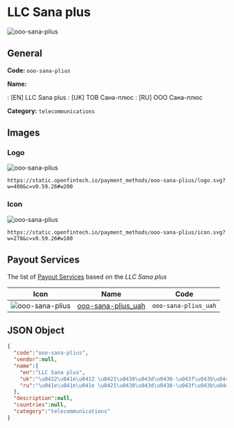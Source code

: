 
# LLC Sana plus 
![ooo-sana-plius](https://static.openfintech.io/payment_methods/ooo-sana-plius/logo.svg?w=400&c=v0.59.26#w200)  

## General 
**Code:** `ooo-sana-plius` 
 
**Name:** 
 
:	[EN] LLC Sana plus 
:	[UK] ТОВ Сана-плюс 
:	[RU] ООО Сана-плюс 
 
**Category:** `telecommunications` 
 

## Images 

### Logo 
![ooo-sana-plius](https://static.openfintech.io/payment_methods/ooo-sana-plius/logo.svg?w=400&c=v0.59.26#w200)  

```
https://static.openfintech.io/payment_methods/ooo-sana-plius/logo.svg?w=400&c=v0.59.26#w200
```  

### Icon 
![ooo-sana-plius](https://static.openfintech.io/payment_methods/ooo-sana-plius/icon.svg?w=278&c=v0.59.26#w100)  

```
https://static.openfintech.io/payment_methods/ooo-sana-plius/icon.svg?w=278&c=v0.59.26#w100
```  

## Payout Services 
 
The list of [Payout Services](/payout-services/) based on the _LLC Sana plus_ 

|Icon|Name|Code| 
|:---:|:---:|:---:| 
|![ooo-sana-plius](https://static.openfintech.io/payout_methods/ooo-sana-plius/icon.svg?w=278&c=v0.59.26#w40) |[ooo-sana-plius_uah](/payout-services/ooo-sana-plius_uah/)|`ooo-sana-plius_uah`| 
 

## JSON Object 

```json
{
  "code":"ooo-sana-plius",
  "vendor":null,
  "name":{
    "en":"LLC Sana plus",
    "uk":"\u0422\u041e\u0412 \u0421\u0430\u043d\u0430-\u043f\u043b\u044e\u0441",
    "ru":"\u041e\u041e\u041e \u0421\u0430\u043d\u0430-\u043f\u043b\u044e\u0441"
  },
  "description":null,
  "countries":null,
  "category":"telecommunications"
}
```  
